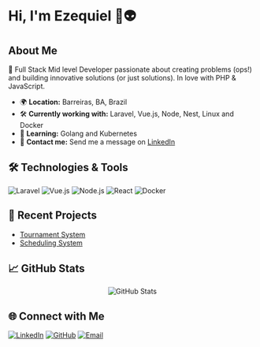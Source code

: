 # Hi, I'm Ezequiel 👋👽

## About Me
🎯 Full Stack Mid level Developer passionate about creating problems (ops!) and building innovative solutions (or just solutions). In love with PHP & JavaScript.

- 🌍 **Location:** Barreiras, BA, Brazil
- 🛠️ **Currently working with:** Laravel, Vue.js, Node, Nest, Linux and Docker  
- 🌱 **Learning:** Golang and Kubernetes
- 💬 **Contact me:** Send me a message on [LinkedIn](https://www.linkedin.com/in/ezequiel-php)

## 🛠️ Technologies & Tools
![Laravel](https://img.shields.io/badge/Laravel-%23FF2D20.svg?style=flat&logo=laravel&logoColor=white)
![Vue.js](https://img.shields.io/badge/Vue.js-%234FC08D.svg?style=flat&logo=vue.js&logoColor=white)
![Node.js](https://img.shields.io/badge/Node.js-%23339933.svg?style=flat&logo=node.js&logoColor=white)
![React](https://img.shields.io/badge/React-%2361DAFB.svg?style=flat&logo=react&logoColor=black)
![Docker](https://img.shields.io/badge/Docker-%232496ED.svg?style=flat&logo=docker&logoColor=white)

## 🚀 Recent Projects
- [Tournament System](https://github.com/your-username/tournament-system)  
- [Scheduling System](https://github.com/your-username/scheduling-system)

## 📈 GitHub Stats
<p align="center">
  <img src="https://github-readme-stats.vercel.app/api?username=devEzequiel&show_icons=true&theme=radical" alt="GitHub Stats" />
</p>

## 🌐 Connect with Me
[![LinkedIn](https://img.shields.io/badge/LinkedIn-%230077B5.svg?style=flat&logo=linkedin&logoColor=white)](https://www.linkedin.com/in/ezequiel-php/)
[![GitHub](https://img.shields.io/badge/GitHub-%23181717.svg?style=flat&logo=github&logoColor=white)](https://github.com/devEzequiel)
[![Email](https://img.shields.io/badge/Email-D14836?style=flat&logo=gmail&logoColor=white)](mailto:esofinney@gmail.com)
